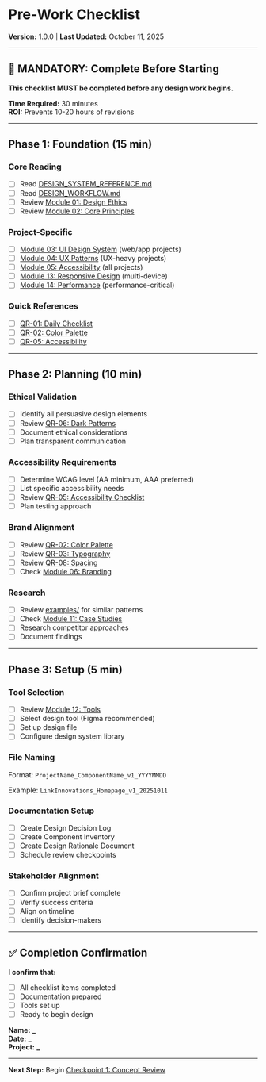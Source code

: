 # Pre-Work Checklist

**Version:** 1.0.0 | **Last Updated:** October 11, 2025

---

## 🛑 MANDATORY: Complete Before Starting

**This checklist MUST be completed before any design work begins.**

**Time Required:** 30 minutes  
**ROI:** Prevents 10-20 hours of revisions

---

## Phase 1: Foundation (15 min)

### Core Reading

- [ ] Read [DESIGN_SYSTEM_REFERENCE.md](../../DESIGN_SYSTEM_REFERENCE.md)
- [ ] Read [DESIGN_WORKFLOW.md](../../DESIGN_WORKFLOW.md)
- [ ] Review [Module 01: Design Ethics](../modules/01-design-ethics.md)
- [ ] Review [Module 02: Core Principles](../modules/02-core-principles.md)

### Project-Specific

- [ ] [Module 03: UI Design System](../modules/03-ui-design-system.md) (web/app projects)
- [ ] [Module 04: UX Patterns](../modules/04-ux-patterns.md) (UX-heavy projects)
- [ ] [Module 05: Accessibility](../modules/05-accessibility-wcag.md) (all projects)
- [ ] [Module 13: Responsive Design](../modules/13-responsive-design.md) (multi-device)
- [ ] [Module 14: Performance](../modules/14-performance-standards.md) (performance-critical)

### Quick References

- [ ] [QR-01: Daily Checklist](../quick-reference/QR-01-daily-checklist.md)
- [ ] [QR-02: Color Palette](../quick-reference/QR-02-color-palette.md)
- [ ] [QR-05: Accessibility](../quick-reference/QR-05-accessibility-checklist.md)

---

## Phase 2: Planning (10 min)

### Ethical Validation

- [ ] Identify all persuasive design elements
- [ ] Review [QR-06: Dark Patterns](../quick-reference/QR-06-dark-patterns-avoid.md)
- [ ] Document ethical considerations
- [ ] Plan transparent communication

### Accessibility Requirements

- [ ] Determine WCAG level (AA minimum, AAA preferred)
- [ ] List specific accessibility needs
- [ ] Review [QR-05: Accessibility Checklist](../quick-reference/QR-05-accessibility-checklist.md)
- [ ] Plan testing approach

### Brand Alignment

- [ ] Review [QR-02: Color Palette](../quick-reference/QR-02-color-palette.md)
- [ ] Review [QR-03: Typography](../quick-reference/QR-03-typography-scale.md)
- [ ] Review [QR-08: Spacing](../quick-reference/QR-08-spacing-system.md)
- [ ] Check [Module 06: Branding](../modules/06-branding-guidelines.md)

### Research

- [ ] Review [examples/](../examples/) for similar patterns
- [ ] Check [Module 11: Case Studies](../modules/11-industry-case-studies.md)
- [ ] Research competitor approaches
- [ ] Document findings

---

## Phase 3: Setup (5 min)

### Tool Selection

- [ ] Review [Module 12: Tools](../modules/12-tools-and-resources.md)
- [ ] Select design tool (Figma recommended)
- [ ] Set up design file
- [ ] Configure design system library

### File Naming

Format: `ProjectName_ComponentName_v1_YYYYMMDD`

Example: `LinkInnovations_Homepage_v1_20251011`

### Documentation Setup

- [ ] Create Design Decision Log
- [ ] Create Component Inventory
- [ ] Create Design Rationale Document
- [ ] Schedule review checkpoints

### Stakeholder Alignment

- [ ] Confirm project brief complete
- [ ] Verify success criteria
- [ ] Align on timeline
- [ ] Identify decision-makers

---

## ✅ Completion Confirmation

**I confirm that:**

- [ ] All checklist items completed
- [ ] Documentation prepared
- [ ] Tools set up
- [ ] Ready to begin design

**Name:** ********\_********  
**Date:** ********\_********  
**Project:** ********\_********

---

**Next Step:** Begin [Checkpoint 1: Concept Review](review-checkpoints.md#checkpoint-1-concept-review)



